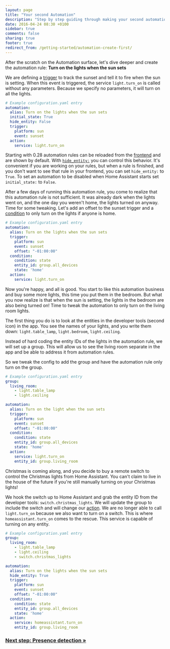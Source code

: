 ```yaml
---
layout: page
title: "Your second Automation"
description: "Step by step guiding through making your second automation."
date: 2016-04-24 08:30 +0100
sidebar: true
comments: false
sharing: true
footer: true
redirect_from: /getting-started/automation-create-first/
---
```


After the scratch on the Automation surface, let's dive deeper and create the automation rule: **Turn on the lights when the sun sets**

We are defining a [trigger](/docs/automation/trigger/) to track the sunset and tell it to fire when the sun is setting. When this event is triggered, the service `light.turn_on` is called without any parameters. Because we specify no parameters, it will turn on all the lights.

```yaml
# Example configuration.yaml entry
automation:
  alias: Turn on the lights when the sun sets
  initial_state: True
  hide_entity: False
  trigger:
    platform: sun
    event: sunset
  action:
    service: light.turn_on
```

Starting with 0.28 automation rules can be reloaded from the [frontend](/components/automation/) and are shown by default. With [`hide_entity:`](/components/automation/) you can control this behavior. It's convenient if you are working on your rules, but when a rule is finished, and you don't want to see that rule in your frontend, you can set `hide_entity:` to `True`. To set an automation to be disabled when Home Assistant starts set `initial_state:` to `False`.

After a few days of running this automation rule, you come to realize that this automation rule is not sufficient. It was already dark when the lights went on, and the one day you weren't home, the lights turned on anyway. Time for some tweaking. Let's add an offset to the sunset trigger and a [condition](/docs/automation/condition/) to only turn on the lights if anyone is home.

```yaml
# Example configuration.yaml entry
automation:
  alias: Turn on the lights when the sun sets
  trigger:
    platform: sun
    event: sunset
    offset: "-01:00:00"
  condition:
    condition: state
    entity_id: group.all_devices
    state: 'home'
  action:
    service: light.turn_on
```

Now you're happy, and all is good. You start to like this automation business and buy some more lights, this time you put them in the bedroom. But what you now realize is that when the sun is setting, the lights in the bedroom are also being turned on! Time to tweak the automation to only turn on the living room lights.

The first thing you do is to look at the entities in the developer tools (second icon) in the app. You see the names of your lights, and you write them down: `light.table_lamp`, `light.bedroom`, `light.ceiling`.

Instead of hard coding the entity IDs of the lights in the automation rule, we will set up a group. This will allow us to see the living room separate in the app and be able to address it from automation rules.

So we tweak the config to add the group and have the automation rule only turn on the group.

```yaml
# Example configuration.yaml entry
group:
  living_room:
    - light.table_lamp
    - light.ceiling

automation:
  alias: Turn on the light when the sun sets
  trigger:
    platform: sun
    event: sunset
    offset: "-01:00:00"
  condition:
    condition: state
    entity_id: group.all_devices
    state: 'home'
  action:
    service: light.turn_on
    entity_id: group.living_room
```

Christmas is coming along, and you decide to buy a remote switch to control the Christmas lights from Home Assistant. You can't claim to live in the house of the future if you're still manually turning on your Christmas lights!

We hook the switch up to Home Assistant and grab the entity ID from the developer tools: `switch.christmas_lights`. We will update the group to include the switch and will change our [action](/docs/automation/action/). We are no longer able to call `light.turn_on` because we also want to turn on a switch. This is where `homeassistant.turn_on` comes to the rescue. This service is capable of turning on any entity.

```yaml
# Example configuration.yaml entry
group:
  living_room:
    - light.table_lamp
    - light.ceiling
    - switch.christmas_lights

automation:
  alias: Turn on the lights when the sun sets
  hide_entity: True
  trigger:
    platform: sun
    event: sunset
    offset: "-01:00:00"
  condition:
    condition: state
    entity_id: group.all_devices
    state: 'home'
  action:
    service: homeassistant.turn_on
    entity_id: group.living_room
```

### [Next step: Presence detection &raquo;](/getting-started/presence-detection/)
